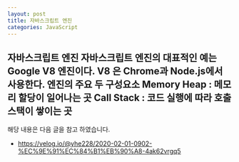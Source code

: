 ```yaml
---
layout: post
title: 자바스크립트 엔진
categories: JavaScript
---
```


자바스크립트 엔진
자바스크립트 엔진의 대표적인 예는 Google V8 엔진이다.
V8 은 Chrome과 Node.js에서 사용한다.
엔진의 주요 두 구성요소
Memory Heap : 메모리 할당이 일어나는 곳
Call Stack : 코드 실행에 따라 호출 스택이 쌓이는 곳
---

해당 내용은 다음 글을 참고 하였습니다.

- https://velog.io/@yhe228/2020-02-01-0902-%EC%9E%91%EC%84%B1%EB%90%A8-4ak62vrgq5

